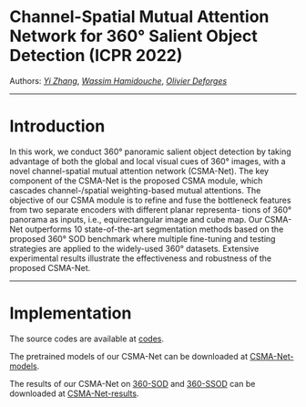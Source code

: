 # Channel-Spatial Mutual Attention Network for 360° Salient Object Detection (ICPR 2022)

Authors: [*Yi Zhang*](https://scholar.google.com/citations?user=NeHBHVUAAAAJ&hl=en), [*Wassim Hamidouche*](https://scholar.google.com/citations?user=ywBnUIAAAAAJ&hl=en), [*Olivier Deforges*](https://scholar.google.com/citations?user=c5DiiBUAAAAJ&hl=en)

------
# Introduction

In this work, we conduct 360° panoramic salient object detection by taking advantage of both the global and local visual cues of 360° images, with a novel channel-spatial mutual attention network (CSMA-Net). The key component of the CSMA-Net is the proposed CSMA module, which cascades channel-/spatial weighting-based mutual attentions. The objective of our CSMA module is to refine and fuse the bottleneck features from two separate encoders with different planar representa- tions of 360° panorama as inputs, i.e., equirectangular image and cube map. Our CSMA-Net outperforms 10 state-of-the-art segmentation methods based on the proposed 360° SOD benchmark where multiple fine-tuning and testing strategies are applied to the widely-used 360° datasets. Extensive experimental results illustrate the effectiveness and robustness of the proposed CSMA-Net. 

------
# Implementation

The source codes are available at [codes](https://github.com/PanoAsh/CSMA-Net/tree/main/codes).

The pretrained models of our CSMA-Net can be downloaded at [CSMA-Net-models](https://drive.google.com/file/d/1XKWsrcotj-1GsVRE_U7GfUXmlcP9eRS9/view?usp=sharing).

The results of our CSMA-Net on [360-SOD](http://cvteam.net/projects/JSTSP20_DDS/DDS.html) and [360-SSOD](https://github.com/360-SSOD/download) can be downloaded at [CSMA-Net-results](https://drive.google.com/file/d/1y6RRSkCWhe_ZnrnMaIdriUrKv-QKrGD_/view?usp=sharing).
